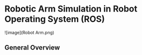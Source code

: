 # Robotic Arm Simulation in Robot Operating System (ROS)
![image](Robot Arm.png)

## General Overview
